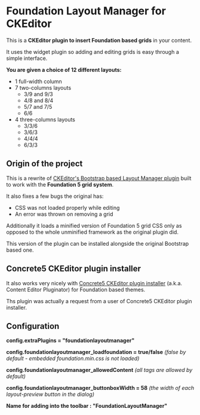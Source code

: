 # Foundation Layout Manager for CKEditor

This is a **CKEditor plugin to insert Foundation based grids** in your content.

It uses the widget plugin so adding and editing grids is easy through a simple interface.

**You are given a choice of 12 different layouts:**

- 1 full-width column
- 7 two-columns layouts
    - 3/9 and 9/3
    - 4/8 and 8/4
    - 5/7 and 7/5
    - 6/6
- 4 three-columns layouts
    - 3/3/6
    - 3/6/3
    - 4/4/4
    - 6/3/3

## Origin of the project

This is a rewrite of [CKEditor's Bootstrap based Layout Manager plugin](https://github.com/radpet/ckeditor-layoutmanager "CKEditor Layout Manager Plugin on Github") built to work with the **Foundation 5 grid system**.

It also fixes a few bugs the original has:

- CSS was not loaded properly while editing
- An error was thrown on removing a grid

Additionally it loads a minified version of Foundation 5 grid CSS only as opposed to the whole unminified framework as the original plugin did.

This version of the plugin can be installed alongside the original Bootstrap based one.

## Concrete5 CKEditor plugin installer

It also works very nicely with [Concrete5 CKEditor plugin installer](http://www.concrete5.org/marketplace/addons/ckeditor-pluginator/ "Get Concrete5 CKEditor plugin installer on concrete5.org") (a.k.a. Content Editor Pluginator) for Foundation based themes.

Ths plugin was actually a request from a user of Concrete5 CKEditor plugin installer.

## Configuration

**config.extraPlugins = "foundationlayoutmanager"**

**config.foundationlayoutmanager_loadfoundation = true/false** *(false by default - embedded foundation.min.css is not loaded)*

**config.foundationlayoutmanager_allowedContent** *(all tags are allowed by default)*

**config.foundationlayoutmanager_buttonboxWidth = 58** *(the width of each layout-preview button in the dialog)*

**Name for adding into the toolbar : "FoundationLayoutManager"**